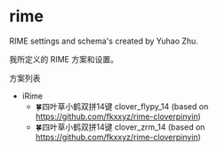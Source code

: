 # rime
RIME settings and schema's created by Yuhao Zhu.

我所定义的 RIME 方案和设置。

方案列表
- iRime
  - 🍀️四叶草小鹤双拼14键 clover_flypy_14 (based on https://github.com/fkxxyz/rime-cloverpinyin)
  - 🍀️四叶草小鹤双拼14键 clover_zrm_14 (based on https://github.com/fkxxyz/rime-cloverpinyin)
